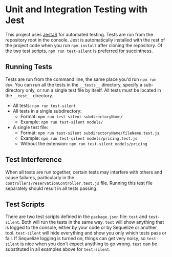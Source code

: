# Unit and Integration Testing with Jest

This project uses [JestJS](https://jestjs.io/) for automated testing. Tests are run from the repository root in the console. Jest is automatically installed with the rest of the project code when you run `npm install` after cloning the repository. Of the two test scripts, `npm run test-silent` is preferred for succintness.

## Running Tests

Tests are run from the command line, the same place you'd run `npm run dev`. You can run all the tests in the `__tests__` directory, specify a sub-directory only, or run a single test file by itself. All tests must be located in the `__test__` directory.

- All tests: `npm run test-silent`
- All tests in a single subdirectory:
  - Format: `npm run test-silent subdirectoryName/`
  - Example: `npm run test-silent models/`
- A single test file:
  - Format: `npm run test-silent subdirectoryName/fileName.test.js`
  - Example: `npm run test-silent models/pricing.test.js`
  - Without the extension: `npm run test-silent models/pricing`

## Test Interference

When all tests are run together, certain tests may interfere with others and cause failures, particularly in the `controllers/reservationController.test.js` file. Running this test file separately should result in all tests passing.

## Test Scripts

There are two test scripts defined in the `package.json` file: `test` and `test-silent`. Both will run the tests in the same way. `test` will show anything that is logged to the console, either by your code or by Sequelize or another tool. `test-silent` will hide everything and show you only which tests pass or fail. If Sequelize logging is turned on, things can get very noisy, so `test-silent` is nice when you don't expect anything to go wrong. `test` can be substituted in all examples above for `test-silent`.
